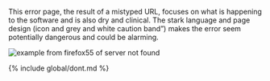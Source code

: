 This error page, the result of a mistyped URL, focuses on what is happening to the software and is also dry and clinical. The stark language and page design (icon and grey and white caution band”) makes the error seem potentially dangerous and could be alarming. 

![example from firefox55 of server not found](../images/copy/tone-voice/voice-and-tone-dont-2.svg)

{% include global/dont.md %}
